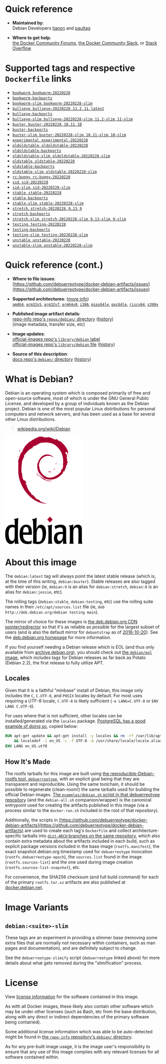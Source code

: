 <!--

********************************************************************************

WARNING:

    DO NOT EDIT "debian/README.md"

    IT IS AUTO-GENERATED

    (from the other files in "debian/" combined with a set of templates)

********************************************************************************

-->

# Quick reference

-	**Maintained by**:  
	Debian Developers [tianon](https://qa.debian.org/developer.php?login=tianon) and [paultag](https://qa.debian.org/developer.php?login=paultag)

-	**Where to get help**:  
	[the Docker Community Forums](https://forums.docker.com/), [the Docker Community Slack](https://dockr.ly/slack), or [Stack Overflow](https://stackoverflow.com/search?tab=newest&q=docker)

# Supported tags and respective `Dockerfile` links

-	[`bookworm`, `bookworm-20220228`](https://github.com/debuerreotype/docker-debian-artifacts/blob/a9c4d73a53282ba121028682b85ea0eac1337e41/bookworm/Dockerfile)
-	[`bookworm-backports`](https://github.com/debuerreotype/docker-debian-artifacts/blob/a9c4d73a53282ba121028682b85ea0eac1337e41/bookworm/backports/Dockerfile)
-	[`bookworm-slim`, `bookworm-20220228-slim`](https://github.com/debuerreotype/docker-debian-artifacts/blob/a9c4d73a53282ba121028682b85ea0eac1337e41/bookworm/slim/Dockerfile)
-	[`bullseye`, `bullseye-20220228`, `11.2`, `11`, `latest`](https://github.com/debuerreotype/docker-debian-artifacts/blob/a9c4d73a53282ba121028682b85ea0eac1337e41/bullseye/Dockerfile)
-	[`bullseye-backports`](https://github.com/debuerreotype/docker-debian-artifacts/blob/a9c4d73a53282ba121028682b85ea0eac1337e41/bullseye/backports/Dockerfile)
-	[`bullseye-slim`, `bullseye-20220228-slim`, `11.2-slim`, `11-slim`](https://github.com/debuerreotype/docker-debian-artifacts/blob/a9c4d73a53282ba121028682b85ea0eac1337e41/bullseye/slim/Dockerfile)
-	[`buster`, `buster-20220228`, `10.11`, `10`](https://github.com/debuerreotype/docker-debian-artifacts/blob/a9c4d73a53282ba121028682b85ea0eac1337e41/buster/Dockerfile)
-	[`buster-backports`](https://github.com/debuerreotype/docker-debian-artifacts/blob/a9c4d73a53282ba121028682b85ea0eac1337e41/buster/backports/Dockerfile)
-	[`buster-slim`, `buster-20220228-slim`, `10.11-slim`, `10-slim`](https://github.com/debuerreotype/docker-debian-artifacts/blob/a9c4d73a53282ba121028682b85ea0eac1337e41/buster/slim/Dockerfile)
-	[`experimental`, `experimental-20220228`](https://github.com/debuerreotype/docker-debian-artifacts/blob/a9c4d73a53282ba121028682b85ea0eac1337e41/experimental/Dockerfile)
-	[`oldoldstable`, `oldoldstable-20220228`](https://github.com/debuerreotype/docker-debian-artifacts/blob/a9c4d73a53282ba121028682b85ea0eac1337e41/oldoldstable/Dockerfile)
-	[`oldoldstable-backports`](https://github.com/debuerreotype/docker-debian-artifacts/blob/a9c4d73a53282ba121028682b85ea0eac1337e41/oldoldstable/backports/Dockerfile)
-	[`oldoldstable-slim`, `oldoldstable-20220228-slim`](https://github.com/debuerreotype/docker-debian-artifacts/blob/a9c4d73a53282ba121028682b85ea0eac1337e41/oldoldstable/slim/Dockerfile)
-	[`oldstable`, `oldstable-20220228`](https://github.com/debuerreotype/docker-debian-artifacts/blob/a9c4d73a53282ba121028682b85ea0eac1337e41/oldstable/Dockerfile)
-	[`oldstable-backports`](https://github.com/debuerreotype/docker-debian-artifacts/blob/a9c4d73a53282ba121028682b85ea0eac1337e41/oldstable/backports/Dockerfile)
-	[`oldstable-slim`, `oldstable-20220228-slim`](https://github.com/debuerreotype/docker-debian-artifacts/blob/a9c4d73a53282ba121028682b85ea0eac1337e41/oldstable/slim/Dockerfile)
-	[`rc-buggy`, `rc-buggy-20220228`](https://github.com/debuerreotype/docker-debian-artifacts/blob/a9c4d73a53282ba121028682b85ea0eac1337e41/rc-buggy/Dockerfile)
-	[`sid`, `sid-20220228`](https://github.com/debuerreotype/docker-debian-artifacts/blob/a9c4d73a53282ba121028682b85ea0eac1337e41/sid/Dockerfile)
-	[`sid-slim`, `sid-20220228-slim`](https://github.com/debuerreotype/docker-debian-artifacts/blob/a9c4d73a53282ba121028682b85ea0eac1337e41/sid/slim/Dockerfile)
-	[`stable`, `stable-20220228`](https://github.com/debuerreotype/docker-debian-artifacts/blob/a9c4d73a53282ba121028682b85ea0eac1337e41/stable/Dockerfile)
-	[`stable-backports`](https://github.com/debuerreotype/docker-debian-artifacts/blob/a9c4d73a53282ba121028682b85ea0eac1337e41/stable/backports/Dockerfile)
-	[`stable-slim`, `stable-20220228-slim`](https://github.com/debuerreotype/docker-debian-artifacts/blob/a9c4d73a53282ba121028682b85ea0eac1337e41/stable/slim/Dockerfile)
-	[`stretch`, `stretch-20220228`, `9.13`, `9`](https://github.com/debuerreotype/docker-debian-artifacts/blob/a9c4d73a53282ba121028682b85ea0eac1337e41/stretch/Dockerfile)
-	[`stretch-backports`](https://github.com/debuerreotype/docker-debian-artifacts/blob/a9c4d73a53282ba121028682b85ea0eac1337e41/stretch/backports/Dockerfile)
-	[`stretch-slim`, `stretch-20220228-slim`, `9.13-slim`, `9-slim`](https://github.com/debuerreotype/docker-debian-artifacts/blob/a9c4d73a53282ba121028682b85ea0eac1337e41/stretch/slim/Dockerfile)
-	[`testing`, `testing-20220228`](https://github.com/debuerreotype/docker-debian-artifacts/blob/a9c4d73a53282ba121028682b85ea0eac1337e41/testing/Dockerfile)
-	[`testing-backports`](https://github.com/debuerreotype/docker-debian-artifacts/blob/a9c4d73a53282ba121028682b85ea0eac1337e41/testing/backports/Dockerfile)
-	[`testing-slim`, `testing-20220228-slim`](https://github.com/debuerreotype/docker-debian-artifacts/blob/a9c4d73a53282ba121028682b85ea0eac1337e41/testing/slim/Dockerfile)
-	[`unstable`, `unstable-20220228`](https://github.com/debuerreotype/docker-debian-artifacts/blob/a9c4d73a53282ba121028682b85ea0eac1337e41/unstable/Dockerfile)
-	[`unstable-slim`, `unstable-20220228-slim`](https://github.com/debuerreotype/docker-debian-artifacts/blob/a9c4d73a53282ba121028682b85ea0eac1337e41/unstable/slim/Dockerfile)

# Quick reference (cont.)

-	**Where to file issues**:  
	[https://github.com/debuerreotype/docker-debian-artifacts/issues](https://github.com/debuerreotype/docker-debian-artifacts/issues)

-	**Supported architectures**: ([more info](https://github.com/docker-library/official-images#architectures-other-than-amd64))  
	[`amd64`](https://hub.docker.com/r/amd64/debian/), [`arm32v5`](https://hub.docker.com/r/arm32v5/debian/), [`arm32v7`](https://hub.docker.com/r/arm32v7/debian/), [`arm64v8`](https://hub.docker.com/r/arm64v8/debian/), [`i386`](https://hub.docker.com/r/i386/debian/), [`mips64le`](https://hub.docker.com/r/mips64le/debian/), [`ppc64le`](https://hub.docker.com/r/ppc64le/debian/), [`riscv64`](https://hub.docker.com/r/riscv64/debian/), [`s390x`](https://hub.docker.com/r/s390x/debian/)

-	**Published image artifact details**:  
	[repo-info repo's `repos/debian/` directory](https://github.com/docker-library/repo-info/blob/master/repos/debian) ([history](https://github.com/docker-library/repo-info/commits/master/repos/debian))  
	(image metadata, transfer size, etc)

-	**Image updates**:  
	[official-images repo's `library/debian` label](https://github.com/docker-library/official-images/issues?q=label%3Alibrary%2Fdebian)  
	[official-images repo's `library/debian` file](https://github.com/docker-library/official-images/blob/master/library/debian) ([history](https://github.com/docker-library/official-images/commits/master/library/debian))

-	**Source of this description**:  
	[docs repo's `debian/` directory](https://github.com/docker-library/docs/tree/master/debian) ([history](https://github.com/docker-library/docs/commits/master/debian))

# What is Debian?

Debian is an operating system which is composed primarily of free and open-source software, most of which is under the GNU General Public License, and developed by a group of individuals known as the Debian project. Debian is one of the most popular Linux distributions for personal computers and network servers, and has been used as a base for several other Linux distributions.

> [wikipedia.org/wiki/Debian](https://en.wikipedia.org/wiki/Debian)

![logo](https://raw.githubusercontent.com/docker-library/docs/b449be7df57e9ed9086bb5821bfb5d6cdc5d67a4/debian/logo.png)

# About this image

The `debian:latest` tag will always point the latest stable release (which is, at the time of this writing, `debian:buster`). Stable releases are also tagged with their version (ie, `debian:9` is an alias for `debian:stretch`, `debian:8` is an alias for `debian:jessie`, etc).

The rolling tags (`debian:stable`, `debian:testing`, etc) use the rolling suite names in their `/etc/apt/sources.list` file (ie, `deb http://deb.debian.org/debian testing main`).

The mirror of choice for these images is [the deb.debian.org CDN pointer/redirector](https://deb.debian.org) so that it's as reliable as possible for the largest subset of users (and is also the default mirror for `debootstrap` as of [2016-10-20](https://anonscm.debian.org/cgit/d-i/debootstrap.git/commit/?id=9e8bc60ad1ccf3a25ce7890526b70059f3e770de)). See the [deb.debian.org homepage](https://deb.debian.org) for more information.

If you find yourself needing a Debian release which is EOL (and thus only available from [archive.debian.org](http://archive.debian.org)), you should check out [the `debian/eol` image](https://hub.docker.com/r/debian/eol/), which includes tags for Debian releases as far back as Potato (Debian 2.2), the first release to fully utilize APT.

## Locales

Given that it is a faithful "minbase" install of Debian, this image only includes the `C`, `C.UTF-8`, and `POSIX` locales by default. For most uses requiring a UTF-8 locale, `C.UTF-8` is likely sufficient (`-e LANG=C.UTF-8` or `ENV LANG C.UTF-8`).

For uses where that is not sufficient, other locales can be installed/generated via the `locales` package. [PostgreSQL has a good example of doing so](https://github.com/docker-library/postgres/blob/69bc540ecfffecce72d49fa7e4a46680350037f9/9.6/Dockerfile#L21-L24), copied below:

```dockerfile
RUN apt-get update && apt-get install -y locales && rm -rf /var/lib/apt/lists/* \
	&& localedef -i en_US -c -f UTF-8 -A /usr/share/locale/locale.alias en_US.UTF-8
ENV LANG en_US.utf8
```

## How It's Made

The rootfs tarballs for this image are built using [the reproducible-Debian-rootfs tool, `debuerreotype`](https://github.com/debuerreotype/debuerreotype), with an explicit goal being that they are transparent and reproducible. Using the same toolchain, it should be possible to regenerate (clean-room!) the same tarballs used for building the official Debian images. [The `examples/debian.sh` script in that debuerreotype repository](https://github.com/debuerreotype/debuerreotype/blob/master/examples/debian.sh) (and the `debian-all.sh` companion/wrapper) is the canonical entrypoint used for creating the artifacts published in this image (via a process similar to the `docker-run.sh` included in the root of that repository).

Additionally, the scripts in [https://github.com/debuerreotype/docker-debian-artifacts](https://github.com/debuerreotype/docker-debian-artifacts) are used to create each tag's `Dockerfile` and collect architecture-specific tarballs into [`dist-ARCH` branches on the same repository](https://github.com/debuerreotype/docker-debian-artifacts/branches), which also contain extra metadata about the artifacts included in each build, such as explicit package versions included in the base image (`rootfs.manifest`), the exact snapshot.debian.org timestamp used for `debuerreotype` invocation (`rootfs.debuerreotype-epoch`), the `sources.list` found in the image (`rootfs.sources-list`) and the one used during image creation (`rootfs.sources-list-snapshot`), etc.

For convenience, the SHA256 checksum (and full build command) for each of the primary `rootfs.tar.xz` artifacts are also published at [docker.debian.net](https://docker.debian.net/).

# Image Variants

## `debian:<suite>-slim`

These tags are an experiment in providing a slimmer base (removing some extra files that are normally not necessary within containers, such as man pages and documentation), and are definitely subject to change.

See the `debuerreotype-slimify` script (`debuerreotype` linked above) for more details about what gets removed during the "slimification" process.

# License

View [license information](https://www.debian.org/social_contract#guidelines) for the software contained in this image.

As with all Docker images, these likely also contain other software which may be under other licenses (such as Bash, etc from the base distribution, along with any direct or indirect dependencies of the primary software being contained).

Some additional license information which was able to be auto-detected might be found in [the `repo-info` repository's `debian/` directory](https://github.com/docker-library/repo-info/tree/master/repos/debian).

As for any pre-built image usage, it is the image user's responsibility to ensure that any use of this image complies with any relevant licenses for all software contained within.
